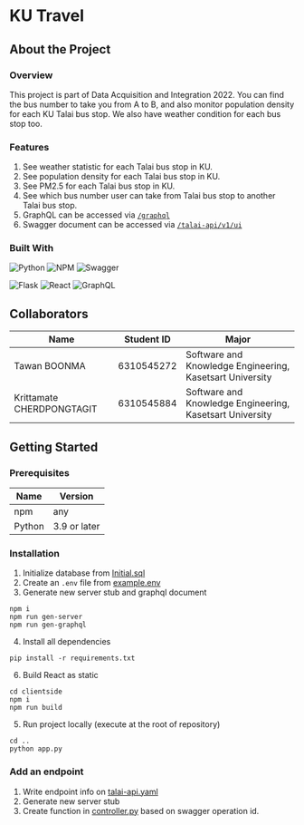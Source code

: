 # KU Travel

## About the Project

### Overview

This project is part of Data Acquisition and Integration 2022. You can find the bus number to take you from A to B, and also monitor population density for each KU Talai bus stop. We also have weather condition for each bus stop too.

### Features

1. See weather statistic for each Talai bus stop in KU.
2. See population density for each Talai bus stop in KU.
3. See PM2.5 for each Talai bus stop in KU.
4. See which bus number user can take from Talai bus stop to another Talai bus stop.
5. GraphQL can be accessed via [`/graphql`](https://ku-travel.tawanb.dev/graphql)
6. Swagger document can be accessed via [`/talai-api/v1/ui`](https://ku-travel.tawanb.dev/talai-api/v1/ui/)

### Built With

![Python](https://img.shields.io/badge/python-3670A0?style=for-the-badge&logo=python&logoColor=ffdd54)
![NPM](https://img.shields.io/badge/NPM-%23000000.svg?style=for-the-badge&logo=npm&logoColor=white)
![Swagger](https://img.shields.io/badge/-Swagger-%23Clojure?style=for-the-badge&logo=swagger&logoColor=white)

![Flask](https://img.shields.io/badge/flask-%23000.svg?style=for-the-badge&logo=flask&logoColor=white)
![React](https://img.shields.io/badge/react-%2320232a.svg?style=for-the-badge&logo=react&logoColor=%2361DAFB)
![GraphQL](https://img.shields.io/badge/-GraphQL-E10098?style=for-the-badge&logo=graphql&logoColor=white)

## Collaborators

| Name                      | Student ID | Major                                                    |
| ------------------------- | ---------- | -------------------------------------------------------- |
| Tawan BOONMA              | 6310545272 | Software and Knowledge Engineering, Kasetsart University |
| Krittamate CHERDPONGTAGIT | 6310545884 | Software and Knowledge Engineering, Kasetsart University |

## Getting Started

### Prerequisites

| Name   | Version      |
| ------ | ------------ |
| npm    | any          |
| Python | 3.9 or later |

### Installation

1. Initialize database from [Initial.sql](initial.sql)
2. Create an `.env` file from [example.env](example.env)
3. Generate new server stub and graphql document

```
npm i
npm run gen-server
npm run gen-graphql
```

4. Install all dependencies

```
pip install -r requirements.txt
```

6. Build React as static

```
cd clientside
npm i
npm run build
```

5. Run project locally (execute at the root of repository)

```
cd ..
python app.py
```

### Add an endpoint

1. Write endpoint info on [talai-api.yaml](openapi/talai-api.yaml)
2. Generate new server stub
3. Create function in [controller.py](controller.py) based on swagger operation id.
